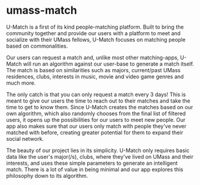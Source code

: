 # umass-match

U-Match is a first of its kind people-matching platform. Built to bring the community together and provide our users with a platform to meet and socialize with their UMass fellows, U-Match focuses on matching people based on commonalities.

Our users can request a match and, unlike most other matching-apps, U-Match will run an algorithm against our user-base to generate a match itself. The match is based on similarities such as majors, current/past UMass residences, clubs, interests in music, movie and video game genres and much more.

The only catch is that you can only request a match every 3 days! This is meant to give our users the time to reach out to their matches and take the time to get to know them. Since U-Match creates the matches based on our own algorithm, which also randomly chooses from the final list of filtered users, it opens up the possibilities for our users to meet new people. Our app also makes sure that our users only match with people they've never matched with before, creating greater potential for them to expand their social network.

The beauty of our project lies in its simplicity. U-Match only requires basic data like the user's major(/s), clubs, where they've lived on UMass and their interests, and uses these simple parameters to generate an intelligent match. There is a lot of value in being minimal and our app explores this philosophy down to its algorithm.
